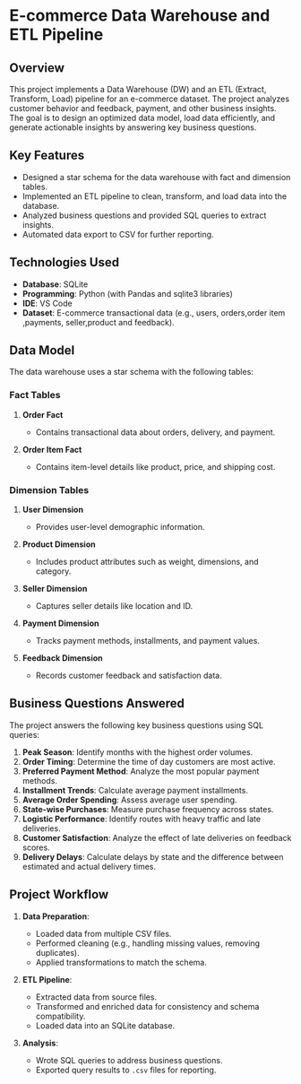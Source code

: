 # E-commerce Data Warehouse and ETL Pipeline

## **Overview**
This project implements a Data Warehouse (DW) and an ETL (Extract, Transform, Load) pipeline for an e-commerce dataset. The project analyzes customer behavior and feedback, payment, and other business insights. The goal is to design an optimized data model, load data efficiently, and generate actionable insights by answering key business questions.

## **Key Features**
- Designed a star schema for the data warehouse with fact and dimension tables.
- Implemented an ETL pipeline to clean, transform, and load data into the database.
- Analyzed business questions and provided SQL queries to extract insights.
- Automated data export to CSV for further reporting.

## **Technologies Used**
- **Database**: SQLite  
- **Programming**: Python (with Pandas and sqlite3 libraries)  
- **IDE**: VS Code   
- **Dataset**: E-commerce transactional data (e.g., users, orders,order item ,payments, seller,product and feedback).  

## **Data Model**
The data warehouse uses a star schema with the following tables:

### **Fact Tables**
1. **Order Fact**  
   - Contains transactional data about orders, delivery, and payment.

2. **Order Item Fact**  
   - Contains item-level details like product, price, and shipping cost.

### **Dimension Tables**
1. **User Dimension**  
   - Provides user-level demographic information.

2. **Product Dimension**  
   - Includes product attributes such as weight, dimensions, and category.

3. **Seller Dimension**  
   - Captures seller details like location and ID.

4. **Payment Dimension**  
   - Tracks payment methods, installments, and payment values.

5. **Feedback Dimension**  
   - Records customer feedback and satisfaction data.

## **Business Questions Answered**
The project answers the following key business questions using SQL queries:
1. **Peak Season**: Identify months with the highest order volumes.  
2. **Order Timing**: Determine the time of day customers are most active.  
3. **Preferred Payment Method**: Analyze the most popular payment methods.  
4. **Installment Trends**: Calculate average payment installments.  
5. **Average Order Spending**: Assess average user spending.  
6. **State-wise Purchases**: Measure purchase frequency across states.  
7. **Logistic Performance**: Identify routes with heavy traffic and late deliveries.  
8. **Customer Satisfaction**: Analyze the effect of late deliveries on feedback scores.  
9. **Delivery Delays**: Calculate delays by state and the difference between estimated and actual delivery times.

## **Project Workflow**
1. **Data Preparation**:  
   - Loaded data from multiple CSV files.  
   - Performed cleaning (e.g., handling missing values, removing duplicates).  
   - Applied transformations to match the schema.

2. **ETL Pipeline**:  
   - Extracted data from source files.  
   - Transformed and enriched data for consistency and schema compatibility.  
   - Loaded data into an SQLite database.

3. **Analysis**:  
   - Wrote SQL queries to address business questions.  
   - Exported query results to `.csv` files for reporting.



